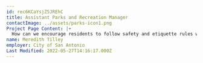 ```yaml
---
id: rec6KCaYsjZ5JREhC
title: Assistant Parks and Recreation Manager
contactImage: ../assets/parks-icon1.png
Project Page Content: |+
  How can we encourage residents to follow safety and etiquette rules when using trails and parks?
name: Meredith Tilley
employer: City of San Antonio
Last Modified: 2022-05-27T14:16:17.000Z
---
```

